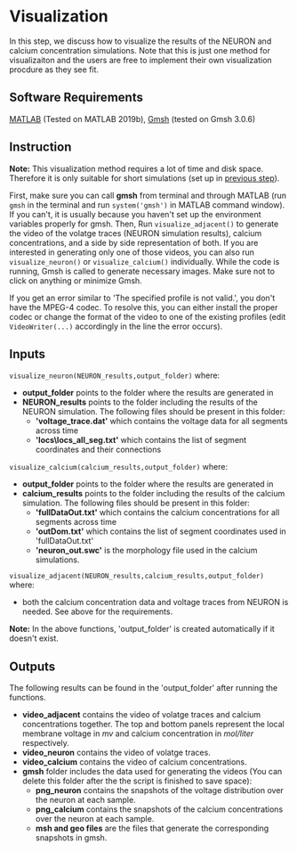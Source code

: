 # Visualization
In this step, we discuss how to visualize the results of the NEURON and calcium concentration simulations. Note that this is just one method for visualizaiton and the users are free to implement their own visualization procdure as they see fit.

## Software Requirements
[MATLAB](https://www.mathworks.com/) (Tested on MATLAB 2019b), [Gmsh](https://gmsh.info/) (tested on Gmsh 3.0.6)

## Instruction
**Note:** This visualization method requires a lot of time and disk space. Therefore it is only suitable for short simulations (set up in [previous step](../5_TMS_Waveform)).

First, make sure you can call **gmsh** from terminal and through MATLAB (run <code>gmsh</code> in the terminal and run <code>system('gmsh')</code> in MATLAB command window). If you can't, it is usually because you haven't set up the environment variables properly for gmsh. Then, Run <code>visualize_adjacent()</code> to generate the video of the volatge traces (NEURON simulation results), calcium concentrations, and a side by side representation of both. If you are interested in generating only one of those videos, you can also run <code>visualize_neuron()</code> or <code>visualize_calcium()</code> individually. While the code is running, Gmsh is called to generate necessary images. Make sure not to click on anything or minimize Gmsh.

If you get an error similar to 'The specified profile is not valid.', you don't have the MPEG-4 codec. To resolve this, you can either install the proper codec or change the format of the video to one of the existing profiles (edit <code>VideoWriter(...)</code> accordingly in the line the error occurs).

## Inputs
<code>visualize_neuron(NEURON_results,output_folder)</code> where:
* **output_folder** points to the folder where the results are generated in
* **NEURON_results** points to the folder including the results of the NEURON simulation. The following files should be present in this folder:
    - **'voltage_trace.dat'** which contains the voltage data for all segments across time
    - **'locs\locs_all_seg.txt'** which contains the list of segment coordinates and their connections
    
<code>visualize_calcium(calcium_results,output_folder)</code> where:
* **output_folder** points to the folder where the results are generated in
* **calcium_results** points to the folder including the results of the calcium simulation. The following files should be present in this folder:
    - **'fullDataOut.txt'** which contains the calcium concentrations for all segments across time
    - **'outDom.txt'** which contains the list of segment coordinates used in 'fullDataOut.txt'
    - **'neuron_out.swc'** is the morphology file used in the calcium simulations.
    
<code>visualize_adjacent(NEURON_results,calcium_results,output_folder)</code> where:
* both the calcium concentration data and voltage traces from NEURON is needed. See above for the requirements.

**Note:** In the above functions, 'output_folder' is created automatically if it doesn't exist.

## Outputs
The following results can be found in the 'output_folder' after running the functions.
* **video_adjacent** contains the video of volatge traces and calcium concentrations together. The top and bottom panels represent the local membrane voltage in *mv* and calcium concentration in *mol/liter* respectively. 
* **video_neuron** contains the video of volatge traces.
* **video_calcium** contains the video of calcium concentrations.
* **gmsh** folder includes the data used for generating the videos (You can delete this folder after the the script is finished to save space):
    * **png_neuron** contains the snapshots of the voltage distribution over the neuron at each sample.
    * **png_calcium** contains the snapshots of the calcium concentrations over the neuron at each sample.
    * **msh and geo files** are the files that generate the corresponding snapshots in gmsh.
